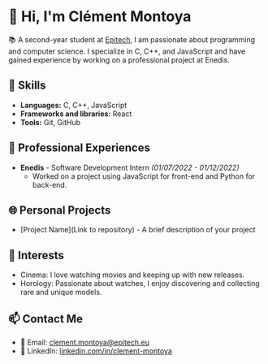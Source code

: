 # 👋 Hi, I'm Clément Montoya

📚 A second-year student at [Epitech](https://www.epitech.eu/), I am passionate about programming and computer science. I specialize in C, C++, and JavaScript and have gained experience by working on a professional project at Enedis.

## 🚀 Skills

- **Languages:** C, C++, JavaScript
- **Frameworks and libraries:** React 
- **Tools:** Git, GitHub

## 💼 Professional Experiences

- **Enedis** - Software Development Intern _(01/07/2022 - 01/12/2022)_
  - Worked on a project using JavaScript for front-end and Python for back-end.

## 🌐 Personal Projects

- [Project Name](Link to repository) - A brief description of your project

## 🎨 Interests

- Cinema: I love watching movies and keeping up with new releases.
- Horology: Passionate about watches, I enjoy discovering and collecting rare and unique models.

## 📫 Contact Me

- 📧 Email: clement.montoya@epitech.eu
- 💼 LinkedIn: [linkedin.com/in/clement-montoya](https://www.linkedin.com/in/clement-montoya)

